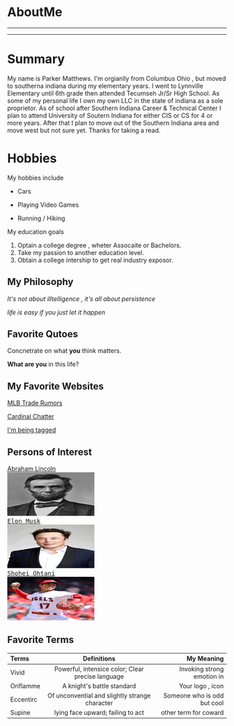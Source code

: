 # AboutMe
---
---
# Summary

[I have a new home]: https://redbirdrants.com/

My name is Parker Matthews. I'm orgianlly from Columbus Ohio , but moved to southerna indiana during my elementary years. I went to Lynnville Elementary until 6th grade then attended Tecumseh Jr/Sr High School. As some of my personal life I own my own LLC in the state of indiana as a sole proprietor. As of school after Southern Indiana Career & Technical Center I plan to attend University of Soutern Indiana for either CIS or CS for 4 or more years. After that I plan to move out of the Southern Indiana area and move west but not sure yet. Thanks for taking a read.

[1]: https://en.wikipedia.org/wiki/Abraham_Lincoln
[2]: https://en.wikipedia.org/wiki/Elon_Musk
[3]: https://en.wikipedia.org/wiki/Shohei_Ohtani

# Hobbies
My hobbies include
- Cars
+ Playing Video Games 
* Running / Hiking

My education goals
1. Optain a college degree , wheter Assocaite or Bachelors.
2. Take my passion to another education level.
3. Obtain a college intership to get real industry exposor.

## My Philosophy 
*It's not about illtelligence , it's all about persistence*

_life is easy if you just let it happen_

## Favorite Qutoes

Concnetrate on what **you** think matters.

__What are you__ in this life?

## My Favorite Websites

[MLB Trade Rumors](https://www.mlbtraderumors.com)

[Cardinal Chatter](https://www.mlbrtraderumors.com/st-louis-cardinals "St. Louis Cardinals Rumors")

[I'm being tagged][I have a new home]

## Persons of Interest

[Abraham Lincoln][1]<br><kbd>
<img src="https://github.com/ParkerMatthews/AboutMe/blob/main/img/Abraham_Lincoln.jpg" height="100px"
 width="200px">
 </kdb><br>
[Elon Musk][2]<br><kbd>
<img src="https://github.com/ParkerMatthews/AboutMe/blob/main/img/Elon_Musk.jpg" height="100px"
 width="200px">
 </kbd><br>
[Shohei Ohtani][3]<br><kbd>
<img src="https://github.com/ParkerMatthews/AboutMe/blob/main/img/Shohei.jpg" height="100px"
 width="200px">
 <kbd><br>

## Favorite Terms 

| Terms| Definitions | My Meaning 
|:-|:----:| ---:|
| Vivid | Powerful, intensice color; Clear precise language | Invoking strong emotion in | 
| Oriflamme | A knight's battle standard | Your logo , icon | 
| Eccentirc | Of unconvential and slightly strange character | Someone who is odd but cool | 
| Supine | lying face upward; failing to act | other term for coward |
